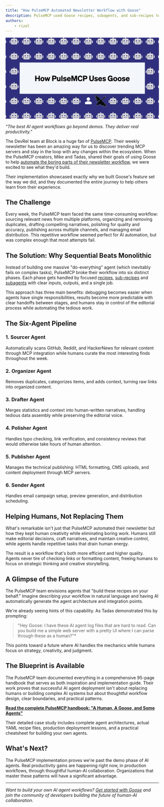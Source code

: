 ```yaml
---
title: "How PulseMCP Automated Newsletter Workflow with Goose"
description: PulseMCP used Goose recipes, subagents, and sub-recipes to automate the boring parts of their newsletter workflow
authors: 
    - rizel
---
```


![pulsemcp](pulsemcp.png)

*"The best AI agent workflows go beyond demos. They deliver real productivity."*

The DevRel team at Block is a huge fan of [PulseMCP](https://pulsemcp.com). Their weekly newsletter has been an amazing way for us to discover trending MCP servers and stay in the loop with any changes within the ecosystem. When the PulseMCP creators, Mike and Tadas, shared their goals of using Goose to help [automate the boring parts of their newsletter workflow](https://www.pulsemcp.com/building-agents-with-goose), we were excited to see what they'd build.

Their implementation showcased exactly why we built Goose's feature set the way we did, and they documented the entire journey to help others learn from their experience.

<!-- truncate -->

## The Challenge

Every week, the PulseMCP team faced the same time-consuming workflow: sourcing relevant news from multiple platforms, organizing and removing duplicates, drafting compelling narratives, polishing for quality and accuracy, publishing across multiple channels, and managing email distribution. This repetitive workflow seemed perfect for AI automation, but was complex enough that most attempts fail.

## The Solution: Why Sequential Beats Monolithic

Instead of building one massive "do-everything" agent (which inevitably fails on complex tasks), PulseMCP broke their workflow into six distinct phases. Each phase gets handled by focused [recipes](/docs/guides/recipes/session-recipes), [sub-recipes](/docs/guides/recipes/sub-recipes) and [subagents](/docs/experimental/subagents) with clear inputs, outputs, and a single job.

This approach has three main benefits: debugging becomes easier when agents have single responsibilities, results become more predictable with clear handoffs between stages, and humans stay in control of the editorial process while automating the tedious work.

## The Six-Agent Pipeline

### **1. Sourcer Agent** 
Automatically scans GitHub, Reddit, and HackerNews for relevant content through MCP integration while humans curate the most interesting finds throughout the week.

### **2. Organizer Agent**
Removes duplicates, categorizes items, and adds context, turning raw links into organized content.

### **3. Drafter Agent** 
Merges statistics and context into human-written narratives, handling tedious data assembly while preserving the editorial voice.

### **4. Polisher Agent**
Handles typo checking, link verification, and consistency reviews that would otherwise take hours of human attention.

### **5. Publisher Agent**
Manages the technical publishing: HTML formatting, CMS uploads, and content deployment through MCP servers.

### **6. Sender Agent**
Handles email campaign setup, preview generation, and distribution scheduling.

## Helping Humans, Not Replacing Them

What's remarkable isn't just that PulseMCP automated their newsletter but how they kept human creativity while eliminating boring work. Humans still make editorial decisions, craft narratives, and maintain creative control, while agents handle repetitive tasks that drain human energy.

The result is a workflow that's both more efficient and higher quality. Agents never tire of checking links or formatting content, freeing humans to focus on strategic thinking and creative storytelling.

## A Glimpse of the Future

The PulseMCP team envisions agents that "build these recipes on your behalf." Imagine describing your workflow in natural language and having AI automatically generate the agent architecture and integration points.

We're already seeing hints of this capability. As Tadas demonstrated this by prompting: 

> "Hey Goose: I have these AI agent log files that are hard to read. Can you build me a simple web server with a pretty UI where I can parse through these as a human?"*

This points toward a future where AI handles the mechanics while humans focus on strategy, creativity, and judgment.

## The Blueprint is Available

The PulseMCP team documented everything in a comprehensive 95-page handbook that serves as both inspiration and implementation guide. Their work proves that successful AI agent deployment isn't about replacing humans or building complex AI systems but about thoughtful workflow design, clear boundaries, and practical patterns.

**[Read the complete PulseMCP handbook: "A Human, A Goose, and Some Agents"](https://www.pulsemcp.com/building-agents-with-goose)**

Their detailed case study includes complete agent architectures, actual YAML recipe files, production deployment lessons, and a practical cheatsheet for building your own agents.

## What's Next?

The PulseMCP implementation proves we're past the demo phase of AI agents. Real productivity gains are happening right now, in production workflows, through thoughtful human-AI collaboration. Organizations that master these patterns will have a significant advantage.

---

*Want to build your own AI agent workflows? [Get started with Goose](https://block.github.io/goose/) and join the community of developers building the future of human-AI collaboration.*

<head>
  <meta property="og:title" content="How PulseMCP Automated Newsletter Workflow with Goose" />
  <meta property="og:type" content="article" />
  <meta property="og:url" content="https://block.github.io/goose/blog/2025/08/13/pulse-mcp-automates-recipe" />
  <meta property="og:description" content="uPlseMCP used Goose recipes, subagents, and sub-recipes to automate the boring parts of their newsletter workflow" />
  <meta property="og:image" content="https://block.github.io/goose/assets/images/pulsemcp-65abe93bd65402c122b395ae6bdadf95.png" />
  <meta name="twitter:card" content="summary_large_image" />
  <meta property="twitter:domain" content="block.github.io/goose" />
  <meta name="twitter:title" content="How PulseMCP Automated Newsletter Workflow with Goose" />
  <meta name="twitter:description" content="PulseMCP used Goose recipes, subagents, and sub-recipes to automate the boring parts of their newsletter workflow" />
  <meta name="twitter:image" content="https://block.github.io/goose/assets/images/pulsemcp-65abe93bd65402c122b395ae6bdadf95.png" />
</head>